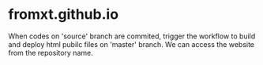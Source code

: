 # fromxt.github.io

When codes on 'source' branch are commited, trigger the workflow to build and deploy html pubilc files on 'master' branch. We can access the website from the repository name.
